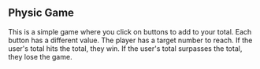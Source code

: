 ## Physic Game

This is a simple game where you click on buttons to add to your total. Each button has a different value. The player has a target number to reach. If the user's total hits the total, they win. If the user's total surpasses the total, they lose the game.
